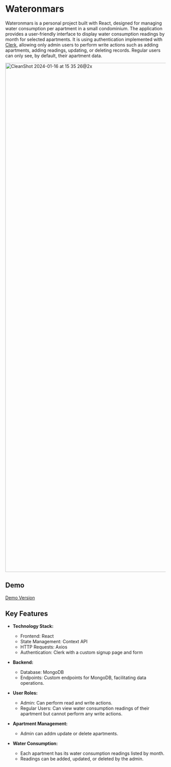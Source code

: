 # Wateronmars
Wateronmars is a personal project built with React, designed for managing water consumption per apartment in a small condominium. The application provides a user-friendly interface to display water consumption readings by month for selected apartments.
It is using authentication implemented with [Clerk](https://clerk.com), allowing only admin users to perform write actions such as adding apartments, adding readings, updating, or deleting records. Regular users can only see, by default, their apartment data.


<img width="1593" alt="CleanShot 2024-01-16 at 15 35 26@2x" src="https://github.com/gabsy/wateronmars/assets/871700/304e9146-18bd-49a8-86f4-3f46ccb4de59">



## Demo

[Demo Version](https://demo.marte30.online/)


## Key Features

- **Technology Stack:**
  - Frontend: React
  - State Management: Context API
  - HTTP Requests: Axios
  - Authentication: Clerk with a custom signup page and form

- **Backend:**
  - Database: MongoDB
  - Endpoints: Custom endpoints for MongoDB, facilitating data operations.

- **User Roles:**
  - Admin: Can perform read and write actions.
  - Regular Users: Can view water consumption readings of their apartment but cannot perform any write actions.

- **Apartment Management:**
  - Admin can addm update or delete apartments.

- **Water Consumption:**
  - Each apartment has its water consumption readings listed by month.
  - Readings can be added, updated, or deleted by the admin.
